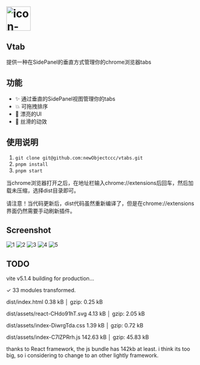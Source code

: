 # <img width="64" alt="icon-128" src="https://github.com/newObjectccc/vtabs/assets/42132586/79b49869-85e7-4de2-b8a4-41db7f1eff30">

## Vtab

提供一种在SidePanel的垂直方式管理你的chrome浏览器tabs

## 功能

- ✨ 通过垂直的SidePanel视图管理你的tabs
- 💥 可拖拽排序
- 💫 漂亮的UI
- 🧨 丝滑的动效

## 使用说明

1. ```git clone git@github.com:newObjectccc/vtabs.git```
2. ```pnpm install```
3. ```pnpm start```

当chrome浏览器打开之后，在地址栏输入chrome://extensions后回车，然后加载未压缩，选择dist目录即可。

请注意！当代码更新后，dist代码虽然重新编译了，但是在chrome://extensions界面仍然需要手动刷新插件。

## Screenshot

![1](https://github.com/newObjectccc/vtabs/blob/main/screenshot/1.png)
![2](https://github.com/newObjectccc/vtabs/blob/main/screenshot/2.png)
![3](https://github.com/newObjectccc/vtabs/blob/main/screenshot/3.png)
![4](https://github.com/newObjectccc/vtabs/blob/main/screenshot/4.png)
![5](https://github.com/newObjectccc/vtabs/blob/main/screenshot/5.png)

## TODO

vite v5.1.4 building for production...

✓ 33 modules transformed.

dist/index.html                   0.38 kB │ gzip:  0.25 kB

dist/assets/react-CHdo91hT.svg    4.13 kB │ gzip:  2.05 kB

dist/assets/index-DiwrgTda.css    1.39 kB │ gzip:  0.72 kB

dist/assets/index-C7lZPRrh.js   142.63 kB │ gzip: 45.83 kB

thanks to React framework, the js bundle has 142kb at least. i think its too big, so i considering to change to an other lightly framework.
